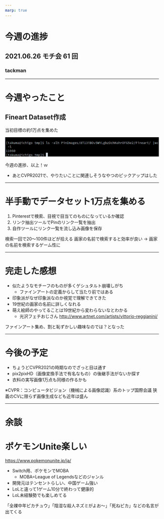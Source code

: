 ```yaml
---
marp: true
---
```


# 今週の進捗

## 2021.06.26 モチ会 61 回

### tackman

---

# 今週やったこと

## Fineart Dataset作成

当初目標の約1万点を集めた

![](lswc.png)

今週の進捗、以上！ｗ

- あとCVPR2021で、やりたいことに関連しそうなやつのピックアップはした

---

# 半手動でデータセット1万点を集める

1. Pinterestで検索、目視で目当てのものになっているか確認
2. リンク抽出ツールでPinのリンク一覧を抽出
3. 自作ツールにリンク一覧を流し込み画像を保存

検索一回で20〜100件ほどが拾える
画家の名前で検索すると効率が良い → 画家の名前を検索するゲーム性に

---

# 完走した感想

- 似たようなモチーフのものが多くゲシュタルト崩壊しがち
  - ファインアートの定義からして当たり前ではある
- 印象派がなぜ印象派なのか視覚で理解できてきた
- 19世紀の画家の名前に詳しくなれる
- 萌え絵師のやってることは19世紀から変わらないなとわかる
  - 光沢フェチおじさん http://www.artnet.com/artists/vittorio-reggianini/

ファインアート集め、割と恥ずかしい趣味なのでは？となった

---

# 今後の予定

- ちょうどCVPR2021の時期なのでざっと目は通す
- pix2pixHD（画像変換手法で有名なもの）の後継手法がないか探す
- 衣料の実写画像1万点も同様の作るかも


※CVPR：コンピュータビジョン（機械による画像認識）系のトップ国際会議
 狭義のCVに限らず画像生成なども近年は盛ん

 ---

 # 余談

 # ポケモンUnite楽しい

 https://www.pokemonunite.jp/ja/

 - Switch用、ポケモンでMOBA
   - MOBA=League of Legendsなどのジャンル
 - 開発元はテンセントらしい、中国ゲーム強い
 - LoLと違って1ゲーム10分で終わって健康的
 - LoL未経験勢でも楽しめてる

「全裸中年ピカチュウ」「陰湿な殺人ネズミがよお〜」「死ねピカ」などの名言が出てくる
